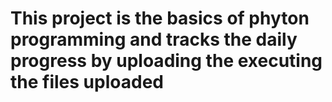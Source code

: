 # This project is the basics of phyton programming and tracks the daily progress by uploading the executing the files uploaded
